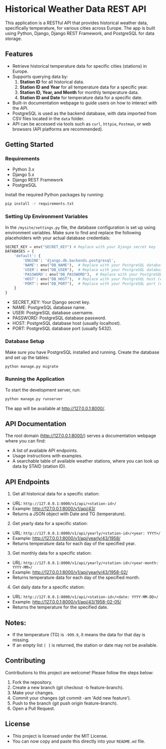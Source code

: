 # Historical Weather Data REST API

This application is a RESTful API that provides historical weather data, specifically temperature, for various cities across Europe. The app is built using Python, Django, Django REST Framework, and PostgreSQL for data storage.

## Features

- Retrieve historical temperature data for specific cities (stations) in Europe.
- Supports querying data by:
  1. **Station ID** for all historical data.
  2. **Station ID and Year** for all temperature data for a specific year.
  3. **Station ID, Year, and Month** for monthly temperature data.
  4. **Station ID and Date** for temperature data for a specific date.
- Built-in documentation webpage to guide users on how to interact with the API.
- PostgreSQL is used as the backend database, with data imported from CSV files located in the `data` folder.
- API can be accessed via tools such as `curl`, `httpie`, `Postman`, or web browsers (API platforms are recommended).

## Getting Started

### Requirements

- Python 3.x
- Django 5.x
- Django REST Framework
- PostgreSQL

Install the required Python packages by running:

```bash
pip install -r requirements.txt
```

### Setting Up Environment Variables
In the `/mysite/settings.py` file, the database configuration is set up using environment variables. Make sure to find and replace the following placeholders with your actual database credentials:
```python
SECRET_KEY = env("SECRET_KEY") # Replace with your Django secret key
DATABASES = {
    'default': {
        'ENGINE': 'django.db.backends.postgresql',
        'NAME': env("DB_NAME"),  # Replace with your PostgreSQL database name
        'USER': env("DB_USER"),  # Replace with your PostgreSQL database user
        'PASSWORD': env("DB_PASSWORD"),  # Replace with your PostgreSQL password
        'HOST': env("DB_HOST"),  # Replace with your PostgreSQL host (e.g., localhost)
        'PORT': env("DB_PORT"),  # Replace with your PostgreSQL port (e.g., 5432)
    }
}
```
- SECRET_KEY: Your Django secret key.
- NAME: PostgreSQL database name.
- USER: PostgreSQL database username.
- PASSWORD: PostgreSQL database password.
- HOST: PostgreSQL database host (usually localhost).
- PORT: PostgreSQL database port (usually 5432).

### Database Setup
Make sure you have PostgreSQL installed and running. Create the database and set up the tables:
```bash
python manage.py migrate
```

### Running the Application
To start the development server, run:
```bash
python manage.py runserver
```
The app will be available at http://127.0.0.1:8000/.

## API Documentation
The root domain (http://127.0.0.1:8000/) serves a documentation webpage where you can find:

- A list of available API endpoints.
- Usage instructions with examples.
- A searchable table of available weather stations, where you can look up data by STAID (station ID).

## API Endpoints
1. Get all historical data for a specific station:
- URL: `http://127.0.0.1:8000/v1/api/<station-id>/`
- Example: http://127.0.0.1:8000/v1/api/43/
- Returns a JSON object with Date and TG (temperature).

2. Get yearly data for a specific station:
- URL: `http://127.0.0.1:8000/v1/api/yearly/<station-id>/<year: YYYY>/`
- Example: http://127.0.0.1:8000/v1/api/yearly/43/1958/
- Returns temperature data for each day of the specified year.

3. Get monthly data for a specific station:
- URL: `http://127.0.0.1:8000/v1/api/yearly/<station-id>/<year-month: YYYY-MM>/`
- Example: http://127.0.0.1:8000/v1/api/yearly/43/1958-02/
- Returns temperature data for each day of the specified month.

4. Get daily data for a specific station:
- URL: `http://127.0.0.1:8000/v1/api/<station-id>/<date: YYYY-MM-DD>/`
- Example: http://127.0.0.1:8000/v1/api/43/1958-02-05/
- Returns the temperature for the specified date.

## Notes:
- If the temperature (TG) is `-999.9`, it means the data for that day is missing.
- If an empty list `[ ]` is returned, the station or date may not be available.

## Contributing
Contributions to this project are welcome! Please follow the steps below:

1. Fork the repository.
2. Create a new branch (git checkout -b feature-branch).
3. Make your changes.
4. Commit your changes (git commit -am 'Add new feature').
5. Push to the branch (git push origin feature-branch).
6. Open a Pull Request.

## License
- This project is licensed under the MIT License.
- You can now copy and paste this directly into your `README.md` file.